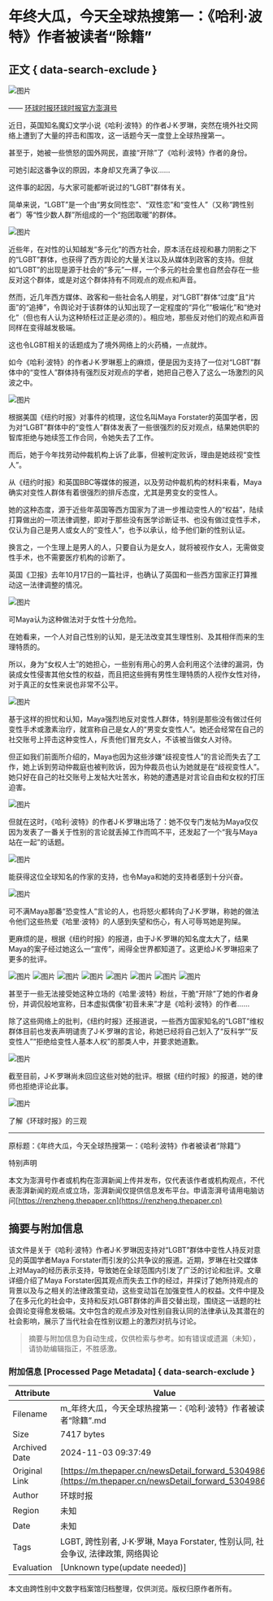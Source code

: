 # 年终大瓜，今天全球热搜第一：《哈利·波特》作者被读者“除籍”

## 正文 { data-search-exclude }


![图片](https://image.thepaper.cn/publish/interaction/image/4/529/672.jpg)

—— [环球时报环球时报官方澎湃号](https://m.thepaper.cn/user_interaction_4050672)

近日，英国知名魔幻文学小说《哈利·波特》的作者J·K·罗琳，突然在境外社交网络上遭到了大量的抨击和围攻，这一话题今天一度登上全球热搜第一。

甚至于，她被一些愤怒的国外网民，直接“开除”了《哈利·波特》作者的身份。

可她引起这番争议的原因，本身却又充满了争议……

这件事的起因，与大家可能都听说过的“LGBT”群体有关。

简单来说，“LGBT”是一个由“男女同性恋”、“双性恋”和“变性人”（又称“跨性别者”）等“性少数人群”所组成的一个“抱团取暖”的群体。

![图片](http://image.thepaper.cn/www/image/42/560/711.jpg)

近些年，在对性的认知越发“多元化”的西方社会，原本活在歧视和暴力阴影之下的“LGBT”群体，也获得了西方舆论的大量关注以及从媒体到政客的支持。但就如“LGBT”的出现是源于社会的“多元”一样，一个多元的社会里也自然会存在一些反对这个群体，或是对这个群体持有不同观点的观点和声音。

然而，近几年西方媒体、政客和一些社会名人明星，对“LGBT”群体“过度”且“片面”的“追捧”，令舆论对于该群体的认知出现了一定程度的“异化”“极端化”和“绝对化”（但也有人认为这种矫枉过正是必须的）。相应地，那些反对他们的观点和声音同样在变得越发极端。

这也令LGBT相关的话题成为了境外网络上的火药桶，一点就炸。

如今《哈利·波特》的作者J·K·罗琳惹上的麻烦，便是因为支持了一位对“LGBT”群体中的“变性人”群体持有强烈反对观点的学者，她把自己卷入了这么一场激烈的风波之中。

![图片](http://image.thepaper.cn/www/image/42/560/712.jpg)

根据美国《纽约时报》对事件的梳理，这位名叫Maya Forstater的英国学者，因为对“LGBT”群体中的“变性人”群体发表了一些很强烈的反对观点，结果她供职的智库拒绝与她续签工作合同，令她失去了工作。

而后，她于今年找劳动仲裁机构上诉了此事，但被判定败诉，理由是她歧视“变性人”。

从《纽约时报》和英国BBC等媒体的报道，以及劳动仲裁机构的材料来看，Maya确实对变性人群体有着很强烈的排斥态度，尤其是男变女的变性人。

她的这种态度，源于近些年英国等西方国家为了进一步推动变性人的“权益”，陆续打算做出的一项法律调整，即对于那些没有医学诊断证书、也没有做过变性手术，仅认为自己是男人或女人的“变性人”，也予以承认，给予他们新的性别认证。

换言之，一个生理上是男人的人，只要自认为是女人，就将被视作女人，无需做变性手术，也不需要医疗机构的诊断了。

英国《卫报》去年10月17日的一篇社评，也确认了英国和一些西方国家正打算推动这一法律调整的情况。

![图片](http://image.thepaper.cn/www/image/42/560/713.jpg)

可Maya认为这种做法对于女性十分危险。

在她看来，一个人对自己性别的认知，是无法改变其生理性别、及其相伴而来的生理特质的。

所以，身为“女权人士”的她担心，一些别有用心的男人会利用这个法律的漏洞，伪装成女性侵害其他女性的权益，而且把这些拥有男性生理特质的人视作女性对待，对于真正的女性来说也非常不公平。

![图片](http://image.thepaper.cn/www/image/42/560/714.jpg)

基于这样的担忧和认知，Maya强烈地反对变性人群体，特别是那些没有做过任何变性手术或激素治疗，就宣称自己是女人的“男变女变性人”。她还会经常在自己的社交账号上抨击这种变性人，斥责他们冒充女人，不该被当做女人对待。

但正如我们前面所介绍的，Maya也因为这些涉嫌“歧视变性人”的言论而失去了工作，她上诉到劳动仲裁庭也被判败诉，因为仲裁员也认为她就是在“歧视变性人”。她只好在自己的社交账号上发帖大吐苦水，称她的遭遇是对言论自由和女权的打压迫害。

![图片](http://image.thepaper.cn/www/image/42/560/716.jpg)

但就在这时，《哈利·波特》的作者J·K·罗琳出场了：她不仅专门发帖为Maya仅仅因为发表了一番关于性别的言论就丢掉工作而鸣不平，还发起了一个“我与Maya站在一起”的话题。

![图片](http://image.thepaper.cn/www/image/42/560/717.jpg)

能获得这位全球知名的作家的支持，也令Maya和她的支持者感到十分兴奋。

![图片](http://image.thepaper.cn/www/image/42/560/719.jpg)

可不满Maya那番“恐变性人”言论的人，也将怒火都转向了J·K·罗琳，称她的做法令他们这些热爱《哈里·波特》的人感到失望和伤心，有人可辱骂她是狗屎。

更麻烦的是，根据《纽约时报》的报道，由于J·K·罗琳的知名度太大了，结果Maya的案子经过她这么一“宣传”，闹得全世界都知道了。这更给J·K·罗琳招来了更多的批评。

![图片](http://image.thepaper.cn/www/image/42/560/720.jpg)
![图片](http://image.thepaper.cn/www/image/42/560/722.jpg)
![图片](http://image.thepaper.cn/www/image/42/560/724.jpg)
![图片](http://image.thepaper.cn/www.image.thepaper.cn/www/image/42/560/726.jpg)
![图片](http://image.thepaper.cn/www.image.thepaper.cn/www/image/42/560/728.jpg)
![图片](http://image.thepaper.cn/www.image.thepaper.cn/www/image/42/560/729.jpg)
![图片](http://image.thepaper.cn/www.image.thepaper.cn/www/image/42/560/731.jpg)
![图片](http://image.thepaper.cn/www.image.thepaper.cn/www/image/42/560/732.jpg)

甚至于一些无法接受她这种立场的《哈里·波特》粉丝，干脆“开除”了她的作者身份，并调侃般地宣称，日本虚拟偶像“初音未来”才是《哈利·波特》的作者……

除了这些网络上的批判，《纽约时报》还报道说，一些西方国家知名的“LGBT”维权群体目前也发表声明谴责了J·K·罗琳的言论，称她已经将自己划入了“反科学”“反变性人”“拒绝给变性人基本人权”的那类人中，并要求她道歉。

![图片](http://image.thepaper.cn/www.image.thepaper.cn/www/image/42/560/733.jpg)

截至目前，J·K·罗琳尚未回应这些对她的批评。根据《纽约时报》的报道，她的律师也拒绝评论此事。

![图片](http://image.thepaper.cn/www.image.thepaper.cn/www/image/42/560/734.gif)

了解《环球时报》的三观

----------------

原标题：《年终大瓜，今天全球热搜第一：《哈利·波特》作者被读者“除籍”》

特别声明

本文为澎湃号作者或机构在澎湃新闻上传并发布，仅代表该作者或机构观点，不代表澎湃新闻的观点或立场，澎湃新闻仅提供信息发布平台。申请澎湃号请用电脑访问[https://renzheng.thepaper.cn](https://renzheng.thepaper.cn)

## 摘要与附加信息

<!-- tcd_abstract -->
该文件是关于《哈利·波特》作者J·K·罗琳因支持对“LGBT”群体中变性人持反对意见的英国学者Maya Forstater而引发的公共争议的报道。近期，罗琳在社交媒体上对Maya的经历表示支持，导致她在全球范围内引发了广泛的讨论和批评。文章详细介绍了Maya Forstater因其观点而失去工作的经过，并探讨了她所持观点的背景以及与之相关的法律政策变动，这些变动旨在加强变性人的权益。文件中提及了在多元化的社会中，支持和反对LGBT群体的声音交替出现，围绕这一话题的社会舆论变得愈发极端。文中包含的观点涉及对性别自我认同的法律承认及其潜在的社会影响，展示了当代社会在性别议题上的激烈对抗与讨论。
<!-- tcd_abstract_end -->

> 摘要与附加信息为自动生成，仅供检索与参考。如有错误或遗漏（未知），请协助编辑指正，不胜感激。

### 附加信息 [Processed Page Metadata] { data-search-exclude }

| Attribute       | Value                                  |
|-----------------|----------------------------------------|
| Filename        | m_年终大瓜，今天全球热搜第一：《哈利·波特》作者被读者“除籍”.md                             |
| Size            | 7417 bytes                           |
| Archived Date   | 2024-11-03 09:37:49                             |
| Original Link   | [https://m.thepaper.cn/newsDetail_forward_5304986](https://m.thepaper.cn/newsDetail_forward_5304986)                       |
| Author          | 环球时报                               |
| Region          | 未知                               |
| Date            | 未知                                 |
| Tags            | LGBT, 跨性别者, J·K·罗琳, Maya Forstater, 性别认同, 社会争议, 法律政策, 网络舆论                                 |
| Evaluation            | [Unknown type(update needed)]                                 |
<!-- tcd_table_end -->

本文由跨性别中文数字档案馆归档整理，仅供浏览。版权归原作者所有。
